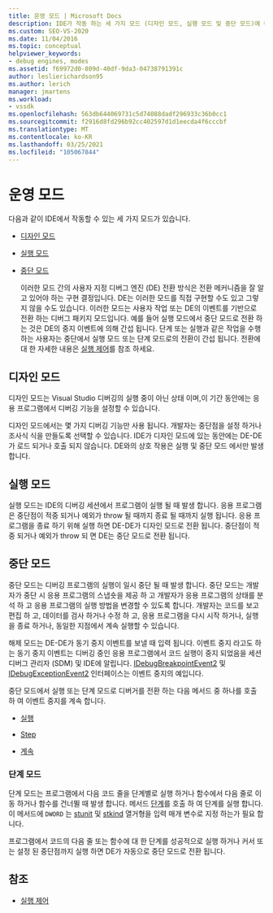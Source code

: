 ```yaml
---
title: 운영 모드 | Microsoft Docs
description: IDE가 작동 하는 세 가지 모드 (디자인 모드, 실행 모드 및 중단 모드)에 대해 알아봅니다.
ms.custom: SEO-VS-2020
ms.date: 11/04/2016
ms.topic: conceptual
helpviewer_keywords:
- debug engines, modes
ms.assetid: f69972d0-809d-40df-9da3-04738791391c
author: leslierichardson95
ms.author: lerich
manager: jmartens
ms.workload:
- vssdk
ms.openlocfilehash: 563db644069731c5d74088dadf296933c36b0cc1
ms.sourcegitcommit: f2916d8fd296b92cc402597d1d1eecda4f6cccbf
ms.translationtype: MT
ms.contentlocale: ko-KR
ms.lasthandoff: 03/25/2021
ms.locfileid: "105067844"
---
```

# <a name="operational-modes"></a>운영 모드
다음과 같이 IDE에서 작동할 수 있는 세 가지 모드가 있습니다.

- [디자인 모드](#vsconoperationalmodesanchor1)

- [실행 모드](#vsconoperationalmodesanchor2)

- [중단 모드](#vsconoperationalmodesanchor3)

  이러한 모드 간의 사용자 지정 디버그 엔진 (DE) 전환 방식은 전환 메커니즘을 잘 알고 있어야 하는 구현 결정입니다. DE는 이러한 모드를 직접 구현할 수도 있고 그렇지 않을 수도 있습니다. 이러한 모드는 사용자 작업 또는 DE의 이벤트를 기반으로 전환 하는 디버그 패키지 모드입니다. 예를 들어 실행 모드에서 중단 모드로 전환 하는 것은 DE의 중지 이벤트에 의해 간섭 됩니다. 단계 또는 실행과 같은 작업을 수행 하는 사용자는 중단에서 실행 모드 또는 단계 모드로의 전환이 간섭 됩니다. 전환에 대 한 자세한 내용은 [실행 제어](../../extensibility/debugger/control-of-execution.md)를 참조 하세요.

## <a name="design-mode"></a><a name="vsconoperationalmodesanchor1"></a> 디자인 모드
 디자인 모드는 Visual Studio 디버깅의 실행 중이 아닌 상태 이며,이 기간 동안에는 응용 프로그램에서 디버깅 기능을 설정할 수 있습니다.

 디자인 모드에서는 몇 가지 디버깅 기능만 사용 됩니다. 개발자는 중단점을 설정 하거나 조사식 식을 만들도록 선택할 수 있습니다. IDE가 디자인 모드에 있는 동안에는 DE-DE가 로드 되거나 호출 되지 않습니다. DE와의 상호 작용은 실행 및 중단 모드 에서만 발생 합니다.

## <a name="run-mode"></a><a name="vsconoperationalmodesanchor2"></a> 실행 모드
 실행 모드는 IDE의 디버깅 세션에서 프로그램이 실행 될 때 발생 합니다. 응용 프로그램은 중단점이 적중 되거나 예외가 throw 될 때까지 종료 될 때까지 실행 됩니다. 응용 프로그램을 종료 하기 위해 실행 하면 DE-DE가 디자인 모드로 전환 됩니다. 중단점이 적중 되거나 예외가 throw 되 면 DE는 중단 모드로 전환 됩니다.

## <a name="break-mode"></a><a name="vsconoperationalmodesanchor3"></a> 중단 모드
 중단 모드는 디버깅 프로그램의 실행이 일시 중단 될 때 발생 합니다. 중단 모드는 개발자가 중단 시 응용 프로그램의 스냅숏을 제공 하 고 개발자가 응용 프로그램의 상태를 분석 하 고 응용 프로그램의 실행 방법을 변경할 수 있도록 합니다. 개발자는 코드를 보고 편집 하 고, 데이터를 검사 하거나 수정 하 고, 응용 프로그램을 다시 시작 하거나, 실행을 종료 하거나, 동일한 지점에서 계속 실행할 수 있습니다.

 해제 모드는 DE-DE가 동기 중지 이벤트를 보낼 때 입력 됩니다. 이벤트 중지 라고도 하는 동기 중지 이벤트는 디버깅 중인 응용 프로그램에서 코드 실행이 중지 되었음을 세션 디버그 관리자 (SDM) 및 IDE에 알립니다. [IDebugBreakpointEvent2](../../extensibility/debugger/reference/idebugbreakpointevent2.md) 및 [IDebugExceptionEvent2](../../extensibility/debugger/reference/idebugexceptionevent2.md) 인터페이스는 이벤트 중지의 예입니다.

 중단 모드에서 실행 또는 단계 모드로 디버거를 전환 하는 다음 메서드 중 하나를 호출 하 여 이벤트 중지를 계속 합니다.

- [실행](../../extensibility/debugger/reference/idebugprocess3-execute.md)

- [Step](../../extensibility/debugger/reference/idebugprocess3-step.md)

- [계속](../../extensibility/debugger/reference/idebugprocess3-continue.md)

### <a name="step-mode"></a><a name="vsconoperationalmodesanchor4"></a> 단계 모드
 단계 모드는 프로그램에서 다음 코드 줄을 단계별로 실행 하거나 함수에서 다음 줄로 이동 하거나 함수를 건너뛸 때 발생 합니다. 메서드 [단계](../../extensibility/debugger/reference/idebugprocess3-step.md)를 호출 하 여 단계를 실행 합니다. 이 메서드에 `DWORD` 는 [stunit](../../extensibility/debugger/reference/stepunit.md) 및 [stkind](../../extensibility/debugger/reference/stepkind.md) 열거형을 입력 매개 변수로 지정 하는가 필요 합니다.

 프로그램에서 코드의 다음 줄 또는 함수에 대 한 단계를 성공적으로 실행 하거나 커서 또는 설정 된 중단점까지 실행 하면 DE가 자동으로 중단 모드로 전환 됩니다.

## <a name="see-also"></a>참조
- [실행 제어](../../extensibility/debugger/control-of-execution.md)
